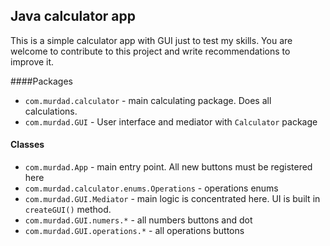 ## Java calculator app

This is a simple calculator app with GUI just to test my skills. You are welcome to contribute to this project and write recommendations to improve it.

####Packages

* `com.murdad.calculator` - main calculating package. Does all calculations.
* `com.murdad.GUI` - User interface and mediator with `Calculator` package

#### Classes

* `com.murdad.App` - main entry point. All new buttons must be registered here
* `com.murdad.calculator.enums.Operations` - operations enums
* `com.murdad.GUI.Mediator` - main logic is concentrated here. UI is built in `createGUI()` method.
* `com.murdad.GUI.numers.*` - all numbers buttons and dot
* `com.murdad.GUI.operations.*` - all operations buttons
